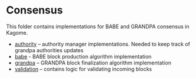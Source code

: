 # Consensus

This folder contains implementations for BABE and GRANDPA consensus in Kagome.

* [authority](authority) – authority manager implementations. Needed to keep track of grandpa authorities updates
* [babe](authority) - BABE block production algorithm implementation
* [grandpa](grandpa) – GRANDPA block finalization algorithm implementation
* [validation](validation) – contains logic for validating incoming blocks